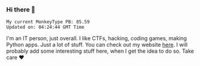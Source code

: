 ### Hi there 👋
<!-- PB START -->
```
My current MonkeyType PB: 85.59
Updated on: 04:24:44 GMT Time
```
<!-- PB END -->
I'm an IT person, just overall. I like CTFs, hacking, coding games, making Python apps. Just a lot of stuff.
You can check out my website [here](https://skill3472.github.io/).
I will probably add some interesting stuff here, when I get the idea to do so. Take care ❤️
